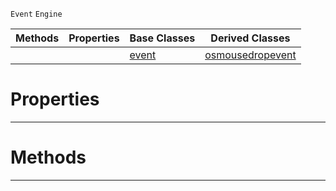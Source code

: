  `Event` `Engine`



|Methods|Properties|Base Classes|Derived Classes|
|---|---|---|---|
| | |[event](https://github.com/ZilchEngine/ZilchDocs/blob/master/code_reference/class_reference/event.markdown)|[osmousedropevent](https://github.com/ZilchEngine/ZilchDocs/blob/master/code_reference/class_reference/osmousedropevent.markdown)|


 #  Properties


---  
 #  Methods


---  
 

 